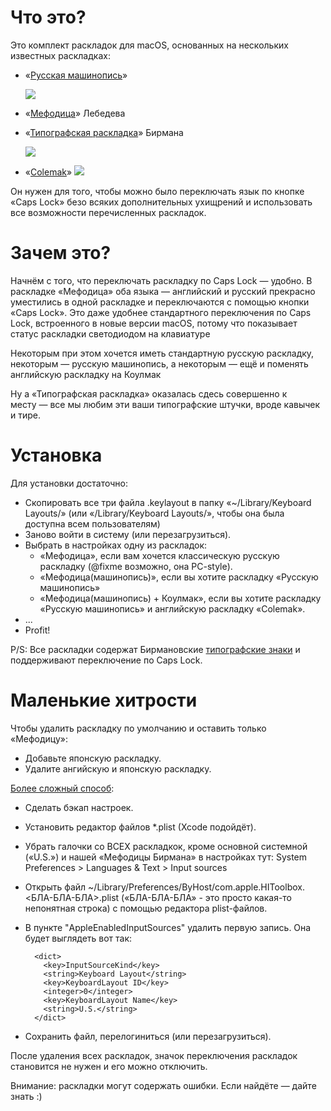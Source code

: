 Что это?
========

Это комплект раскладок для macOS, основанных на нескольких известных раскладках:

* «[Русская машинопись](https://ru.wikipedia.org/wiki/ЙЦУКЕН#.C2.AB.D0.A0.D1.83.D1.81.D1.81.D0.BA.D0.B0.D1.8F_.28.D0.BC.D0.B0.D1.88.D0.B8.D0.BD.D0.BE.D0.BF.D0.B8.D1.81.D1.8C.29.C2.BB)»

  ![](https://upload.wikimedia.org/wikipedia/commons/0/04/Keyboard_layout_ru%28typewriter%29.svg)
* «[Мефодица](http://www.tema.ru/rrr/soft/)» Лебедева
* «[Типографская раскладка](http://ilyabirman.ru/projects/typography-layout/)» Бирмана
 
  ![](https://ilyabirman.ru/projects/typography-layout/i/layout-mac@2x.png)
* «[Colemak](https://ru.wikipedia.org/wiki/Colemak)»
  ![](https://upload.wikimedia.org/wikipedia/commons/thumb/8/84/KB_US-Colemak.svg/800px-KB_US-Colemak.svg.png)
 

Он нужен для того, чтобы можно было переключать язык по кнопке «Caps Lock» безо всяких дополнительных ухищрений и использовать все возможности перечисленных раскладок.

Зачем это?
==========

Начнём с того, что переключать раскладку по Caps Lock — удобно. В раскладке «Мефодица» оба языка — английский и русский прекрасно уместились в одной раскладке и переключаются с помощью кнопки «Caps Lock». Это даже удобнее стандартного переключения по Caps Lock, встроенного в новые версии macOS, потому что показывает статус раскладки светодиодом на клавиатуре

Некоторым при этом хочется иметь стандартную русскую раскладку, некоторым — русскую машинопись, а некоторым — ещё и поменять английскую раскладку на Коулмак

Ну а «Типографская раскладка» оказалась сдесь совершенно к месту — все мы любим эти ваши типографские штучки, вроде кавычек и тире.

Установка
=========

Для установки достаточно:

- Скопировать все три файла .keylayout в папку «~/Library/Keyboard Layouts/» (или «/Library/Keyboard Layouts/», чтобы она была доступна всем пользователям)
- Заново войти в систему (или перезагрузиться).
- Выбрать в настройках одну из раскладок:
  - «Мефодица», если вам хочется классическую русскую раскладку (@fixme возможно, она PC-style).
  - «Мефодица(машинопись)», если вы хотите раскладку «Русскую машинопись»
  - «Мефодица(машинопись) + Коулмак», если вы хотите раскладку «Русскую машинопись» и английскую раскладку «Colemak».
- ...
- Profit!

P/S: Все раскладки содержат Бирмановские [типографские знаки](http://ilyabirman.ru/projects/typography-layout/) и поддерживают переключение по Caps Lock.

Маленькие хитрости
==================

Чтобы удалить раскладку по умолчанию и оставить только «Мефодицу»:
* Добавьте японскую раскладку.
* Удалите ангийскую и японскую раскладку.

[Более сложный способ](https://discussions.apple.com/thread/2705973?start=0&tstart=0):
- Сделать бэкап настроек.
- Установить редактор файлов *.plist (Xcode подойдёт).
- Убрать галочки со ВСЕХ раскладкок, кроме основной системной («U.S.») и нашей «Мефодицы Бирмана» в настройках тут: System Preferences > Languages & Text > Input sources
- Открыть файл ~/Library/Preferences/ByHost/com.apple.HIToolbox.<БЛА-БЛА-БЛА>.plist («БЛА-БЛА-БЛА» - это просто какая-то непонятная строка) с помощью редактора plist-файлов.
- В пункте "AppleEnabledInputSources" удалить первую запись. Она будет выглядеть вот так:

        <dict>
          <key>InputSourceKind</key>
          <string>Keyboard Layout</string>
          <key>KeyboardLayout ID</key>
          <integer>0</integer>
          <key>KeyboardLayout Name</key>
          <string>U.S.</string>
        </dict>
- Сохранить файл, перелогиниться (или перезагрузиться).

После удаления всех раскладок, значок переключения раскладок становится не нужен и его можно отключить.

Внимание: раскладки могут содержать ошибки. Если найдёте — дайте знать :)
